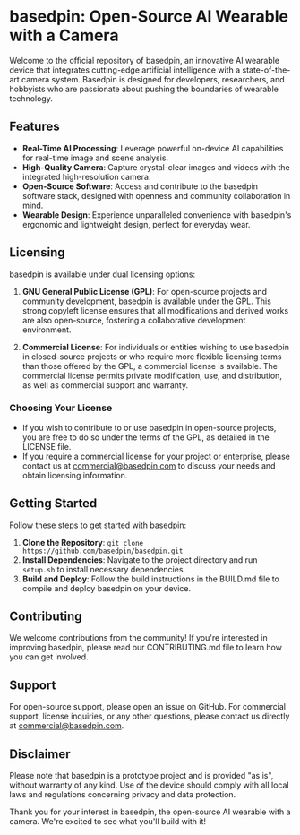 # basedpin: Open-Source AI Wearable with a Camera

Welcome to the official repository of basedpin, an innovative AI wearable device that integrates cutting-edge artificial intelligence with a state-of-the-art camera system. Basedpin is designed for developers, researchers, and hobbyists who are passionate about pushing the boundaries of wearable technology.

## Features

- **Real-Time AI Processing**: Leverage powerful on-device AI capabilities for real-time image and scene analysis.
- **High-Quality Camera**: Capture crystal-clear images and videos with the integrated high-resolution camera.
- **Open-Source Software**: Access and contribute to the basedpin software stack, designed with openness and community collaboration in mind.
- **Wearable Design**: Experience unparalleled convenience with basedpin's ergonomic and lightweight design, perfect for everyday wear.

## Licensing

basedpin is available under dual licensing options:

1. **GNU General Public License (GPL)**: For open-source projects and community development, basedpin is available under the GPL. This strong copyleft license ensures that all modifications and derived works are also open-source, fostering a collaborative development environment.

2. **Commercial License**: For individuals or entities wishing to use basedpin in closed-source projects or who require more flexible licensing terms than those offered by the GPL, a commercial license is available. The commercial license permits private modification, use, and distribution, as well as commercial support and warranty.

### Choosing Your License

- If you wish to contribute to or use basedpin in open-source projects, you are free to do so under the terms of the GPL, as detailed in the LICENSE file.
- If you require a commercial license for your project or enterprise, please contact us at [commercial@basedpin.com](mailto:commercial@basedpin.com) to discuss your needs and obtain licensing information.

## Getting Started

Follow these steps to get started with basedpin:

1. **Clone the Repository**: `git clone https://github.com/basedpin/basedpin.git`
2. **Install Dependencies**: Navigate to the project directory and run `setup.sh` to install necessary dependencies.
3. **Build and Deploy**: Follow the build instructions in the BUILD.md file to compile and deploy basedpin on your device.

## Contributing

We welcome contributions from the community! If you're interested in improving basedpin, please read our CONTRIBUTING.md file to learn how you can get involved.

## Support

For open-source support, please open an issue on GitHub. For commercial support, license inquiries, or any other questions, please contact us directly at [commercial@basedpin.com](mailto:commercial@basedpin.com).

## Disclaimer

Please note that basedpin is a prototype project and is provided "as is", without warranty of any kind. Use of the device should comply with all local laws and regulations concerning privacy and data protection.

Thank you for your interest in basedpin, the open-source AI wearable with a camera. We're excited to see what you'll build with it!
